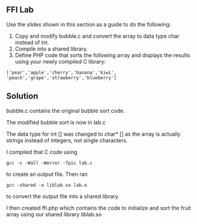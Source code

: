 ## FFI Lab

Use the slides shown in this section as a guide to do the following:

1. Copy and modify bubble.c and convert the array to data type char instead of int.
2. Compile into a shared library.
3. Define PHP code that sorts the following array and displays the results using your newly compiled C library:

```
['pear','apple','cherry','banana','kiwi',
'peach','grape','strawberry','blueberry']
```

## Solution

bubble.c contains the original bubble sort code.

The modified bubble sort is now in lab.c

The data type for int [] was changed to char\* [] as the array is actually strings instead of integers, not single characters.

I compiled that C code using

```
gcc -c -Wall -Werror -fpic lab.c
```

to create an output file. Then ran

```
gcc -shared -o liblab.so lab.o
```

to convert the output file into a shared library.

I then created ffi.php which contains the code to initialize and sort the fruit array using our shared library liblab.so
